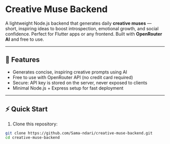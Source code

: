 # Creative Muse Backend

A lightweight Node.js backend that generates daily **creative muses** — short, inspiring ideas to boost introspection, emotional growth, and social confidence. Perfect for Flutter apps or any frontend. Built with **OpenRouter AI** and free to use.

---

## 🚀 Features

- Generates concise, inspiring creative prompts using AI  
- Free to use with OpenRouter API (no credit card required)  
- Secure: API key is stored on the server, never exposed to clients  
- Minimal Node.js + Express setup for fast deployment  

---

## ⚡ Quick Start

1. Clone this repository:
```bash
git clone https://github.com/Sama-ndari/creative-muse-backend.git
cd creative-muse-backend
